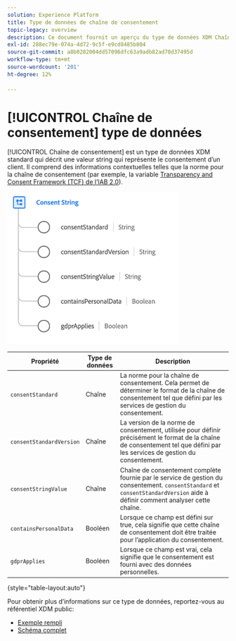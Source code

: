 ```yaml
---
solution: Experience Platform
title: Type de données de chaîne de consentement
topic-legacy: overview
description: Ce document fournit un aperçu du type de données XDM Chaîne de consentement.
exl-id: 288ec79e-074a-4d72-9c5f-e9cd8485b804
source-git-commit: a8b0282004dd57096dfc63a9adb82ad70d37495d
workflow-type: tm+mt
source-wordcount: '201'
ht-degree: 12%

---
```


# [!UICONTROL Chaîne de consentement] type de données

[!UICONTROL Chaîne de consentement] est un type de données XDM standard qui décrit une valeur string qui représente le consentement d’un client. Il comprend des informations contextuelles telles que la norme pour la chaîne de consentement (par exemple, la variable [Transparency and Consent Framework (TCF) de l’IAB 2.0](../field-groups/profile/iab.md)).

![](../images/data-types/consent-string.png)

| Propriété | Type de données | Description |
| --- | --- | --- |
| `consentStandard` | Chaîne | La norme pour la chaîne de consentement. Cela permet de déterminer le format de la chaîne de consentement tel que défini par les services de gestion du consentement. |
| `consentStandardVersion` | Chaîne | La version de la norme de consentement, utilisée pour définir précisément le format de la chaîne de consentement tel que défini par les services de gestion du consentement. |
| `consentStringValue` | Chaîne | Chaîne de consentement complète fournie par le service de gestion du consentement. `consentStandard` et `consentStandardVersion` aide à définir comment analyser cette chaîne. |
| `containsPersonalData` | Booléen | Lorsque ce champ est défini sur true, cela signifie que cette chaîne de consentement doit être traitée pour l’application du consentement. |
| `gdprApplies` | Booléen | Lorsque ce champ est vrai, cela signifie que le consentement est fourni avec des données personnelles. |

{style=&quot;table-layout:auto&quot;}

Pour obtenir plus d’informations sur ce type de données, reportez-vous au référentiel XDM public:

* [Exemple rempli](https://github.com/adobe/xdm/blob/master/components/datatypes/consent/consentstring.example.1.json)
* [Schéma complet](https://github.com/adobe/xdm/blob/master/components/datatypes/consent/consentstring.schema.json)
